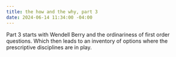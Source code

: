 ```yaml
---
title: the how and the why, part 3
date: 2024-06-14 11:34:00 -04:00
---
```


Part 3 starts with Wendell Berry and the ordinariness of first order questions. Which then leads to an inventory of options where the prescriptive disciplines are in play. 